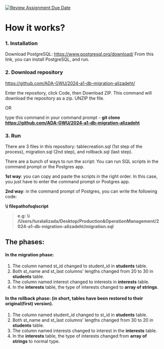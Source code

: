 [![Review Assignment Due Date](https://classroom.github.com/assets/deadline-readme-button-24ddc0f5d75046c5622901739e7c5dd533143b0c8e959d652212380cedb1ea36.svg)](https://classroom.github.com/a/JwSLLxUh)

# How it works? 

### 1. Installation
   Download PostgreSQL: https://www.postgresql.org/download/ From this link, you can install PostgreSQL, and run.

### 2. Download repository
   https://github.com/ADA-GWU/2024-a1-db-migration-alizadeht/ 
   
   Enter the repository, click Code, then Download ZIP. This command will download the repository as a zip. UNZIP the file.
   
   OR 
   
   type this command in your command prompt - 
   **git clone https://github.com/ADA-GWU/2024-a1-db-migration-alizadeht** 

### 3. Run
   There are 3 files in this repository:
   tablecreation.sql (1st step of the process), migration.sql (2nd step), and rollback.sql (last step).
   
   There are a bunch of ways to run the script: You can run SQL scripts in the command prompt or the Postgres app.

   
   **1st way**: you can copy and paste the scripts in the right order. In this case, you just have to enter the command prompt or Postgres app.
   
   **2nd way**: in the command prompt of Postgres, you can write the following code:
   
   **\i filepathofsqlscript**

  > **e.g: \i /Users/turalalizada/Desktop/Production\&OperationManagement/2024-a1-db-migration-alizadeht/migration.sql**

## The phases:

#### In the migration phase:
1. The column named st_id changed to student_id in **students** table.
2. Both st_name and st_last columns' lengths changed from 20 to 30 in **students** table.
3. The column named interest changed to interests in **interests** table.
4. In the **interests** table, the type of interests changed to **array of strings**.

#### In the rollback phase: (in short, tables have been restored to their original(first) version).
1. The column named student_id changed to st_id in **students** table.
2. Both st_name and st_last columns' lengths changed from 30 to 20 in **students** table.
3. The column named interests changed to interest in the **interests** table.
4. In the **interests** table, the type of interests changed from **array of strings** to normal type.

   

   


